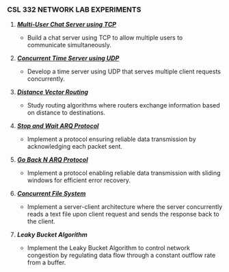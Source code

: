 ### CSL 332 NETWORK LAB EXPERIMENTS

1. [***Multi-User Chat Server using TCP***](https://github.com/Ashil10/Network_Lab/tree/main/1%29Multi%20user%20chat%20TCP
)
   - Build a chat server using TCP to allow multiple users to communicate simultaneously.

2. [***Concurrent Time Server using UDP***](https://github.com/Ashil10/Network_Lab/tree/main/2%29Concurrent%20Time%20Server%20UDP)
   - Develop a time server using UDP that serves multiple client requests concurrently.

3. [***Distance Vector Routing***](https://github.com/Ashil10/Network_Lab/tree/main/3%29Distance%20Vector%20Routing)
   - Study routing algorithms where routers exchange information based on distance to destinations.

4. [***Stop and Wait ARQ Protocol***](https://github.com/Ashil10/Network_Lab/tree/main/4%29Stop%20and%20Wait%20ARQ%20Protocol)
   - Implement a protocol ensuring reliable data transmission by acknowledging each packet sent.

5. [***Go Back N ARQ Protocol***](https://github.com/Ashil10/Network_Lab/tree/main/5%29Go-Back-N%20ARQ%20Protocol)
   - Implement a protocol enabling reliable data transmission with sliding windows for efficient error recovery.

6. [***Concurrent File System***](https://github.com/Ashil10/Network_Lab/tree/main/6%29Concurrent%20File%20Server)
   - Implement a server-client architecture where the server concurrently reads a text file upon client request and sends the response back to the client.

7. ***Leaky Bucket Algorithm***
   - Implement the Leaky Bucket Algorithm to control network congestion by regulating data flow through a constant outflow rate from a buffer.

